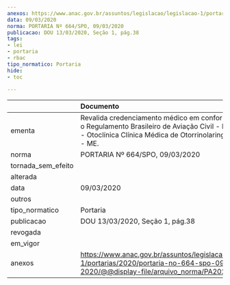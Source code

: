 ```yaml
---
anexos: https://www.anac.gov.br/assuntos/legislacao/legislacao-1/portarias/2020/portaria-no-664-spo-09-03-2020/@@display-file/arquivo_norma/PA2020-0664.pdf
data: 09/03/2020
norma: PORTARIA Nº 664/SPO, 09/03/2020
publicacao: DOU 13/03/2020, Seção 1, pág.38
tags:
- lei
- portaria
- rbac
tipo_normatico: Portaria
hide: 
- toc 
 
---
```


|                    | Documento                                                                                                                                                                  |
|:-------------------|:---------------------------------------------------------------------------------------------------------------------------------------------------------------------------|
| ementa             | Revalida credenciamento médico em conformidade com o Regulamento Brasileiro de Aviação Civil - RBAC nº 67 - Otoclínica Clínica Médica de Otorrinolaringologia Ltda . - ME. |
| norma              | PORTARIA Nº 664/SPO, 09/03/2020                                                                                                                                            |
| tornada_sem_efeito |                                                                                                                                                                            |
| alterada           |                                                                                                                                                                            |
| data               | 09/03/2020                                                                                                                                                                 |
| outros             |                                                                                                                                                                            |
| tipo_normatico     | Portaria                                                                                                                                                                   |
| publicacao         | DOU 13/03/2020, Seção 1, pág.38                                                                                                                                            |
| revogada           |                                                                                                                                                                            |
| em_vigor           |                                                                                                                                                                            |
| anexos             | https://www.anac.gov.br/assuntos/legislacao/legislacao-1/portarias/2020/portaria-no-664-spo-09-03-2020/@@display-file/arquivo_norma/PA2020-0664.pdf                        |